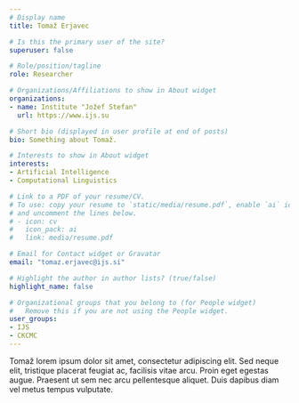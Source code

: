 ```yaml
---
# Display name
title: Tomaž Erjavec

# Is this the primary user of the site?
superuser: false

# Role/position/tagline
role: Researcher

# Organizations/Affiliations to show in About widget
organizations:
- name: Institute "Jožef Stefan"
  url: https://www.ijs.su

# Short bio (displayed in user profile at end of posts)
bio: Something about Tomaž.

# Interests to show in About widget
interests:
- Artificial Intelligence
- Computational Linguistics

# Link to a PDF of your resume/CV.
# To use: copy your resume to `static/media/resume.pdf`, enable `ai` icons in `params.toml`, 
# and uncomment the lines below.
# - icon: cv
#   icon_pack: ai
#   link: media/resume.pdf

# Email for Contact widget or Gravatar
email: "tomaz.erjavec@ijs.si"

# Highlight the author in author lists? (true/false)
highlight_name: false

# Organizational groups that you belong to (for People widget)
#   Remove this if you are not using the People widget.
user_groups:
- IJS
- CKCMC 
---
```


Tomaž lorem ipsum dolor sit amet, consectetur adipiscing elit. Sed
neque elit, tristique placerat feugiat ac, facilisis vitae arcu. Proin eget
egestas augue. Praesent ut sem nec arcu pellentesque aliquet. Duis dapibus diam
vel metus tempus vulputate.
